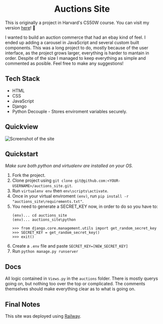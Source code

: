 # <div align="center">Auctions Site</div>

This is originally a project in Harvard's CS50W course. You can visit my version [here](https://marcos-napolitano-auctions-site.up.railway.app/)! :rocket:

I wanted to build an auction commerce that had an ebay kind of feel. I ended up adding a carousel in JavaScript and several custom built components. This was a long project to do, mostly because of the user interface, as the project grows larger, everything is harder to mantain in order. Despite of the size I managed to keep everything as simple and commented as posible. Feel free to make any suggestions! 

## Tech Stack

* HTML
* CSS
* JavaScript
* Django
* Python Decouple - Stores enviroment variables securely.

## Quickview

![Screenshot of the site](https://marcosnapolitano.github.io/Assets/django_auctions.jpg)

## Quickstart

*Make sure both python and virtualenv are installed on your OS.*

1. Fork the project.
2. Clone project using `git clone git@github.com:<YOUR-USERNAME>/auctions_site.git`.
3. Run `virtualenv env` then `env\scripts\activate`.
4. Once in your virtual enviroment `(env)`, run `pip install -r "auctions_site\requirements.txt"`.
5. You need to generate a SECRET_KEY now, in order to do so you have to:
    ```
    (env)... cd auctions_site
    (env)... auctions_site\python
    
    >>> from django.core.management.utils import get_random_secret_key
    >>> SECRET_KEY = get_random_secret_key()
    >>> exit()
    ```
6. Create a `.env` file and paste `SECRET_KEY=[NEW_SECRET_KEY]`
7. Run `python manage.py runserver`

## Docs

All logic contained in `Views.py` in the `auctions` folder. There is mostly querys going on, but nothing too over the top or complicated. The comments themselves should make everything clear as to what is going on.

## Final Notes

This site was deployed using [Railway](https://railway.app/).
